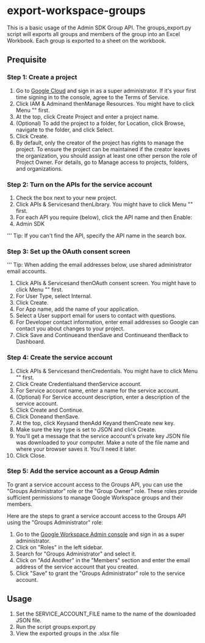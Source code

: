 # export-workspace-groups

This is a basic usage of the Admin SDK Group API.
The groups_export.py script will exports all groups and members of the group into an Excel Workbook. Each group is exported to a sheet on the workbook.

## Prequisite

### Step 1: Create a project

1. Go to [Google Cloud](https://console.developers.google.com/) and sign in as a super administrator. If it's your first time signing in to the console, agree to the Terms of Service.
2. Click IAM & Adminand thenManage Resources. You might have to click Menu "" first.
3. At the top, click Create Project and enter a project name.
4. (Optional) To add the project to a folder, for Location, click Browse, navigate to the folder, and click Select.
5. Click Create.
6. By default, only the creator of the project has rights to manage the project. To ensure the project can be maintained if the creator leaves the organization, you should assign at least one other person the role of Project Owner. For details, go to Manage access to projects, folders, and organizations.

### Step 2: Turn on the APIs for the service account

1. Check the box next to your new project.
2. Click APIs & Servicesand thenLibrary. You might have to click Menu "" first.
3. For each API you require (below), click the API name and then Enable:
4. Admin SDK

'''
    Tip: If you can't find the API, specify the API name in the search box.

### Step 3: Set up the OAuth consent screen

'''
    Tip: When adding the email addresses below, use shared administrator email accounts.

1. Click APIs & Servicesand thenOAuth consent screen. You might have to click Menu "" first.
2. For User Type, select Internal.
3. Click Create.
4. For App name, add the name of your application. 
5. Select a User support email for users to contact with questions.
6. For Developer contact information, enter email addresses so Google can contact you about changes to your project.
7. Click Save and Continueand thenSave and Continueand thenBack to Dashboard.

### Step 4: Create the service account

1. Click APIs & Servicesand thenCredentials. You might have to click Menu "" first.
2. Click Create Credentialsand thenService account.
3. For Service account name, enter a name for the service account.
4. (Optional) For Service account description, enter a description of the service account.
5. Click Create and Continue.
6. Click Doneand thenSave.
7. At the top, click Keysand thenAdd Keyand thenCreate new key.
8. Make sure the key type is set to JSON and click Create.
9. You'll get a message that the service account's private key JSON file was downloaded to your computer. Make a note of the file name and where your browser saves it. You'll need it later.
10. Click Close.

### Step 5: Add the service account as a Group Admin

To grant a service account access to the Groups API, you can use the "Groups Administrator" role or the "Group Owner" role. These roles provide sufficient permissions to manage Google Workspace groups and their members.

Here are the steps to grant a service account access to the Groups API using the "Groups Administrator" role:

1. Go to the [Google Workspace Admin console](https://admin.google.com/) and sign in as a super administrator.
2. Click on "Roles" in the left sidebar.
3. Search for "Groups Administrator" and select it.
4. Click on "Add Another" in the "Members" section and enter the email address of the service account that you created.
5. Click "Save" to grant the "Groups Administrator" role to the service account.

## Usage

1. Set the SERVICE_ACCOUNT_FILE name to the name of the downloaded JSON file.
2. Run the script groups.export.py
3. View the exported groups in the .xlsx file
